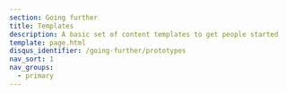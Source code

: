 ```yaml
---
section: Going further
title: Templates
description: A basic set of content templates to get people started
template: page.html
disqus_identifier: /going-further/prototypes
nav_sort: 1
nav_groups:
  - primary
---
```

